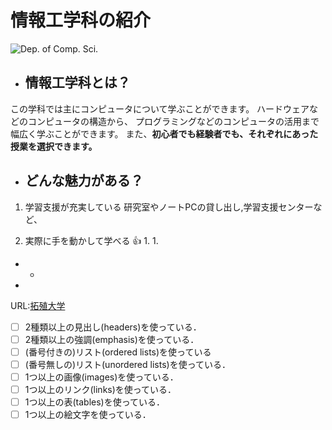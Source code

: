 # 情報工学科の紹介
<!-- Markdown記法を使って学科の紹介ページを作る -->

![Dep. of Comp. Sci.](https://feng.takushoku-u.ac.jp/albums/abm00004330.jpg "情報工学科")

- ## 情報工学科とは？
この学科では主にコンピュータについて学ぶことができます。
ハードウェアなどのコンピュータの構造から、
プログラミングなどのコンピュータの活用まで幅広く学ぶことができます。
また、**初心者でも経験者でも、それぞれにあった授業を選択できます。**


- ## どんな魅力がある？
1. 学習支援が充実している
研究室やノートPCの貸し出し,学習支援センターなど、

1. 実際に手を動かして学べる :+1:
   1. 
   1. 

  - 
    - 
-






URL:[拓殖大学](http://www.takushoku-u.ac.jp "Takushoku University")


<!-- この部分より上に記述を追加して下のチェックボックスで確認する -->
- [ ] 2種類以上の見出し(headers)を使っている．
- [ ] 2種類以上の強調(emphasis)を使っている．
- [ ] (番号付きの)リスト(ordered lists)を使っている
- [ ] (番号無しの)リスト(unordered lists)を使っている．
- [ ] 1つ以上の画像(images)を使っている．
- [ ] 1つ以上のリンク(links)を使っている．
- [ ] 1つ以上の表(tables)を使っている．
- [ ] 1つ以上の絵文字を使っている．
